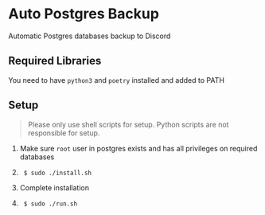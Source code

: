 # Auto Postgres Backup
Automatic Postgres databases backup to Discord

## Required Libraries
You need to have `python3` and `poetry` installed and added to PATH

## Setup
> Please only use shell scripts for setup. Python scripts are not responsible for setup.
1. Make sure `root` user in postgres exists and has all privileges on required databases
2. ```shell
    $ sudo ./install.sh
   ```
3. Complete installation
4. ```shell
    $ sudo ./run.sh
   ```
